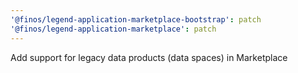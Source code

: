 ```yaml
---
'@finos/legend-application-marketplace-bootstrap': patch
'@finos/legend-application-marketplace': patch
---
```


Add support for legacy data products (data spaces) in Marketplace
